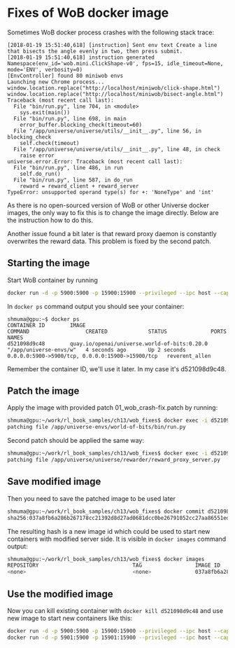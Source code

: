 # Fixes of WoB docker image

Sometimes WoB docker process crashes with the following stack trace:
```
[2018-01-19 15:51:40,618] [instruction] Sent env text Create a line that bisects the angle evenly in two, then press submit.
[2018-01-19 15:51:40,618] instruction generated 
Namespace(env_id='wob.mini.ClickShape-v0', fps=15, idle_timeout=None, mode='ENV', verbosity=0)
[EnvController] found 80 miniwob envs
Launching new Chrome process...
window.location.replace("http://localhost/miniwob/click-shape.html")
window.location.replace("http://localhost/miniwob/bisect-angle.html")
Traceback (most recent call last):
  File "bin/run.py", line 704, in <module>
    sys.exit(main())
  File "bin/run.py", line 698, in main
    error_buffer.blocking_check(timeout=60)
  File "/app/universe/universe/utils/__init__.py", line 56, in blocking_check
    self.check(timeout)
  File "/app/universe/universe/utils/__init__.py", line 48, in check
    raise error
universe.error.Error: Traceback (most recent call last):
  File "bin/run.py", line 486, in run
    self.do_run()
  File "bin/run.py", line 587, in do_run
    reward = reward_client + reward_server
TypeError: unsupported operand type(s) for +: 'NoneType' and 'int'
```

As there is no open-sourced version of WoB or other Universe docker images,
 the only way to fix this is to change the image directly. Below are the 
 instruction how to do this.

Another issue found a bit later is that reward proxy daemon is constantly overwrites the reward data.
This problem is fixed by the second patch.
 
## Starting the image

Start WoB container by running
```bash
docker run -d -p 5900:5900 -p 15900:15900 --privileged --ipc host --cap-add SYS_ADMIN quay.io/openai/universe.world-of-bits:0.20.0
```

In ``docker ps`` command output you should see your container:
```text
shmuma@gpu:~$ docker ps
CONTAINER ID        IMAGE                                          COMMAND                  CREATED             STATUS              PORTS                                              NAMES
d521098d9c48        quay.io/openai/universe.world-of-bits:0.20.0   "/app/universe-envs/w"   4 seconds ago       Up 2 seconds        0.0.0.0:5900->5900/tcp, 0.0.0.0:15900->15900/tcp   reverent_allen
```

Remember the container ID, we'll use it later. In my case it's d521098d9c48.
 
## Patch the image

Apply the image with provided patch 01_wob_crash-fix.patch by running:
```bash
shmuma@gpu:~/work/rl_book_samples/ch13/wob_fixes$ docker exec -i d521098d9c48 patch -d / /app/universe-envs/world-of-bits/bin/run.py < 01_wob_crash-fix.patch
patching file /app/universe-envs/world-of-bits/bin/run.py
```

Second patch should be applied the same way:
```bash
shmuma@gpu:~/work/rl_book_samples/ch13/wob_fixes$ docker exec -i d521098d9c48 patch -d / /app/universe/universe/rewarder/reward_proxy_server.py < 02_reward_proxy_append_rewards.patch
patching file /app/universe/universe/rewarder/reward_proxy_server.py
```

## Save modified image

Then you need to save the patched image to be used later
```bash
shmuma@gpu:~/work/rl_book_samples/ch13/wob_fixes$ docker commit d521098d9c48
sha256:037a8fb6a286b267178cc21392d8d27ad0681dcc0be26791052cc27aa86551ed
```

The resulting hash is a new image id which could be used to start new containers with modified server side.
It is visible in ``docker images`` command output:
```bash
shmuma@gpu:~/work/rl_book_samples/ch13/wob_fixes$ docker images
REPOSITORY                              TAG                 IMAGE ID            CREATED              SIZE
<none>                                  <none>              037a8fb6a286        About a minute ago   1.855 GB
```

## Use the modified image

Now you can kill existing container with ``docker kill d521098d9c48`` and use new
image to start new containers like this:
```bash
docker run -d -p 5900:5900 -p 15900:15900 --privileged --ipc host --cap-add SYS_ADMIN 037a8fb6a286 
docker run -d -p 5901:5900 -p 15901:15900 --privileged --ipc host --cap-add SYS_ADMIN 037a8fb6a286 
```

